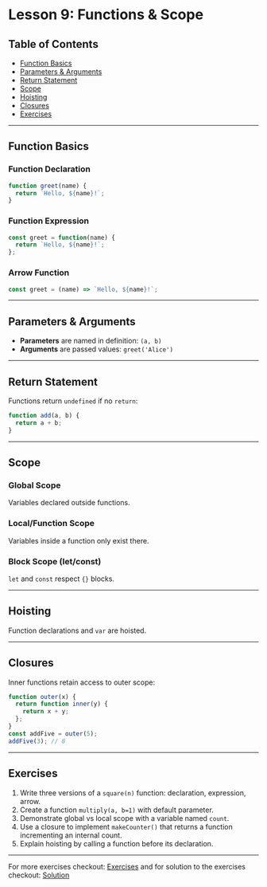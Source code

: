 
# Lesson 9: Functions & Scope

## Table of Contents

* [Function Basics](#function-basics)
* [Parameters & Arguments](#parameters--arguments)
* [Return Statement](#return-statement)
* [Scope](#scope)
* [Hoisting](#hoisting)
* [Closures](#closures)
* [Exercises](#exercises)

---

## Function Basics

### Function Declaration

```js
function greet(name) {
  return `Hello, ${name}!`;
}
````

### Function Expression

```js
const greet = function(name) {
  return `Hello, ${name}!`;
};
```

### Arrow Function

```js
const greet = (name) => `Hello, ${name}!`;
```

---

## Parameters & Arguments

* **Parameters** are named in definition: `(a, b)`
* **Arguments** are passed values: `greet('Alice')`

---

## Return Statement

Functions return `undefined` if no `return`:

```js
function add(a, b) {
  return a + b;
}
```

---

## Scope

### Global Scope

Variables declared outside functions.

### Local/Function Scope

Variables inside a function only exist there.

### Block Scope (let/const)

`let` and `const` respect `{}` blocks.

---

## Hoisting

Function declarations and `var` are hoisted.

---

## Closures

Inner functions retain access to outer scope:

```js
function outer(x) {
  return function inner(y) {
    return x + y;
  };
}
const addFive = outer(5);
addFive(3); // 8
```

---

## Exercises

1. Write three versions of a `square(n)` function: declaration, expression, arrow.
2. Create a function `multiply(a, b=1)` with default parameter.
3. Demonstrate global vs local scope with a variable named `count`.
4. Use a closure to implement `makeCounter()` that returns a function incrementing an internal count.
5. Explain hoisting by calling a function before its declaration.

---

For more exercises checkout: [Exercises](./Exercise.txt) and for solution to the exercises checkout: [Solution](./solution.js)
